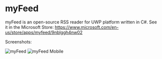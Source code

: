 # myFeed
myFeed is an open-source RSS reader for UWP platform written in C#. 
See it in the Microsoft Store: https://www.microsoft.com/en-us/store/apps/myfeed/9nblggh4nw02

Screenshots:

![myFeed](https://store-images.s-microsoft.com/image/apps.25027.13510798887482953.fb9d65cc-4efe-451c-beef-c0eef938dde9.e2623b67-86cd-4a4e-9709-3c80fdec4f76?w=580&h=326&q=60&mode=letterbox&background=black)
![myFeed Mobile](https://store-images.s-microsoft.com/image/apps.28799.13510798887482953.c5847528-40f9-4a12-8e23-fb550ed26825.294f7eeb-f8bf-47f6-8a21-eb4a3c4d50b5?w=230&h=326&q=60&mode=letterbox&background=white)
